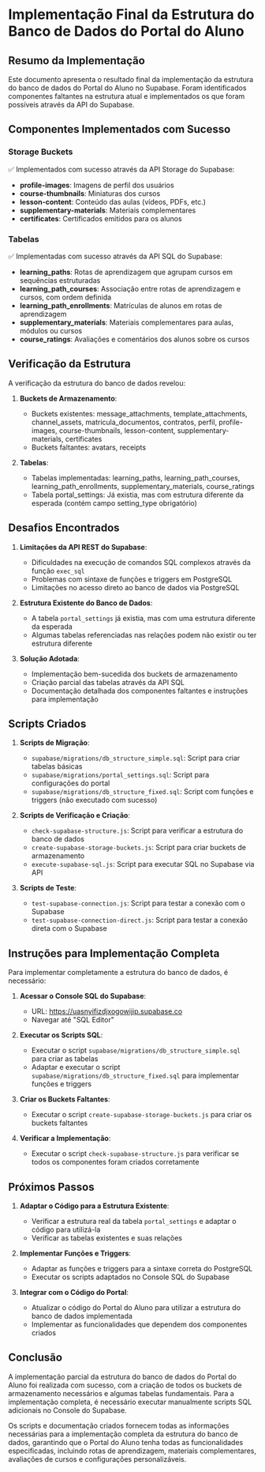 # Implementação Final da Estrutura do Banco de Dados do Portal do Aluno

## Resumo da Implementação

Este documento apresenta o resultado final da implementação da estrutura do banco de dados do Portal do Aluno no Supabase. Foram identificados componentes faltantes na estrutura atual e implementados os que foram possíveis através da API do Supabase.

## Componentes Implementados com Sucesso

### Storage Buckets
✅ Implementados com sucesso através da API Storage do Supabase:
- **profile-images**: Imagens de perfil dos usuários
- **course-thumbnails**: Miniaturas dos cursos
- **lesson-content**: Conteúdo das aulas (vídeos, PDFs, etc.)
- **supplementary-materials**: Materiais complementares
- **certificates**: Certificados emitidos para os alunos

### Tabelas
✅ Implementadas com sucesso através da API SQL do Supabase:
- **learning_paths**: Rotas de aprendizagem que agrupam cursos em sequências estruturadas
- **learning_path_courses**: Associação entre rotas de aprendizagem e cursos, com ordem definida
- **learning_path_enrollments**: Matrículas de alunos em rotas de aprendizagem
- **supplementary_materials**: Materiais complementares para aulas, módulos ou cursos
- **course_ratings**: Avaliações e comentários dos alunos sobre os cursos

## Verificação da Estrutura

A verificação da estrutura do banco de dados revelou:

1. **Buckets de Armazenamento**: 
   - Buckets existentes: message_attachments, template_attachments, channel_assets, matricula_documentos, contratos, perfil, profile-images, course-thumbnails, lesson-content, supplementary-materials, certificates
   - Buckets faltantes: avatars, receipts

2. **Tabelas**: 
   - Tabelas implementadas: learning_paths, learning_path_courses, learning_path_enrollments, supplementary_materials, course_ratings
   - Tabela portal_settings: Já existia, mas com estrutura diferente da esperada (contém campo setting_type obrigatório)

## Desafios Encontrados

1. **Limitações da API REST do Supabase**: 
   - Dificuldades na execução de comandos SQL complexos através da função `exec_sql`
   - Problemas com sintaxe de funções e triggers em PostgreSQL
   - Limitações no acesso direto ao banco de dados via PostgreSQL

2. **Estrutura Existente do Banco de Dados**:
   - A tabela `portal_settings` já existia, mas com uma estrutura diferente da esperada
   - Algumas tabelas referenciadas nas relações podem não existir ou ter estrutura diferente

3. **Solução Adotada**: 
   - Implementação bem-sucedida dos buckets de armazenamento
   - Criação parcial das tabelas através da API SQL
   - Documentação detalhada dos componentes faltantes e instruções para implementação

## Scripts Criados

1. **Scripts de Migração**:
   - `supabase/migrations/db_structure_simple.sql`: Script para criar tabelas básicas
   - `supabase/migrations/portal_settings.sql`: Script para configurações do portal
   - `supabase/migrations/db_structure_fixed.sql`: Script com funções e triggers (não executado com sucesso)

2. **Scripts de Verificação e Criação**:
   - `check-supabase-structure.js`: Script para verificar a estrutura do banco de dados
   - `create-supabase-storage-buckets.js`: Script para criar buckets de armazenamento
   - `execute-supabase-sql.js`: Script para executar SQL no Supabase via API

3. **Scripts de Teste**:
   - `test-supabase-connection.js`: Script para testar a conexão com o Supabase
   - `test-supabase-connection-direct.js`: Script para testar a conexão direta com o Supabase

## Instruções para Implementação Completa

Para implementar completamente a estrutura do banco de dados, é necessário:

1. **Acessar o Console SQL do Supabase**:
   - URL: https://uasnyifizdjxogowijip.supabase.co
   - Navegar até "SQL Editor"

2. **Executar os Scripts SQL**:
   - Executar o script `supabase/migrations/db_structure_simple.sql` para criar as tabelas
   - Adaptar e executar o script `supabase/migrations/db_structure_fixed.sql` para implementar funções e triggers

3. **Criar os Buckets Faltantes**:
   - Executar o script `create-supabase-storage-buckets.js` para criar os buckets faltantes

4. **Verificar a Implementação**:
   - Executar o script `check-supabase-structure.js` para verificar se todos os componentes foram criados corretamente

## Próximos Passos

1. **Adaptar o Código para a Estrutura Existente**:
   - Verificar a estrutura real da tabela `portal_settings` e adaptar o código para utilizá-la
   - Verificar as tabelas existentes e suas relações

2. **Implementar Funções e Triggers**:
   - Adaptar as funções e triggers para a sintaxe correta do PostgreSQL
   - Executar os scripts adaptados no Console SQL do Supabase

3. **Integrar com o Código do Portal**:
   - Atualizar o código do Portal do Aluno para utilizar a estrutura do banco de dados implementada
   - Implementar as funcionalidades que dependem dos componentes criados

## Conclusão

A implementação parcial da estrutura do banco de dados do Portal do Aluno foi realizada com sucesso, com a criação de todos os buckets de armazenamento necessários e algumas tabelas fundamentais. Para a implementação completa, é necessário executar manualmente scripts SQL adicionais no Console do Supabase.

Os scripts e documentação criados fornecem todas as informações necessárias para a implementação completa da estrutura do banco de dados, garantindo que o Portal do Aluno tenha todas as funcionalidades especificadas, incluindo rotas de aprendizagem, materiais complementares, avaliações de cursos e configurações personalizáveis.
